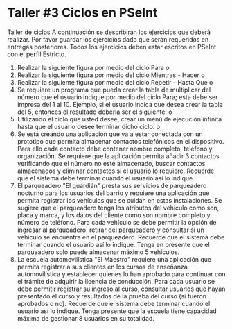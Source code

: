 # Taller #3 Ciclos en PSeInt
Taller de ciclos
A continuación se describirán los ejercicios que deberá realizar. Por favor guardar los ejercicios dado que serán requeridos en entregas posteriores. Todos los ejercicios deben estar escritos en PSeInt con el perfil Estricto.
1.	Realizar la siguiente figura por medio del ciclo Para
o	 
2.	Realizar la siguiente figura por medio del ciclo Mientras - Hacer
o	 
3.	Realizar la siguiente figura por medio del ciclo Repetir - Hasta Que
o	 
4.	Se requiere un programa que pueda crear la tabla de multiplicar del número que el usuario indique por medio del ciclo Para; esta debe ser impresa del 1 al 10. Ejemplo, si el usuario indica que desea crear la tabla del 5, entonces el resultado debería ser el siguiente:
o	 
5.	Utilizando el ciclo que usted desee, crear un menú de ejecución infinita hasta que el usuario desee terminar dicho ciclo.
o	 
6.	Se está creando una aplicación que va a estar conectada con un prototipo que permita almacenar contactos telefónicos en el dispositivo. Para ello cada contacto debe contener nombre completo, teléfono y organización. Se requiere que la aplicación permita añadir 3 contactos verificando que el número no esté almacenado, buscar contactos almacenados y eliminar contactos si el usuario lo requiere. Recuerde que el sistema debe terminar cuando el usuario así lo indique.
7.	El parqueadero "El guardián" presta sus servicios de parqueadero nocturno para los usuarios del barrio y requiere una aplicación que permita registrar los vehículos que se cuidan en estas instalaciones. Se sugiere que el parqueadero tenga los atributos del vehículo como son, placa y marca, y los datos del cliente como son nombre completo y número de teléfono. Para cada vehículo se debe permitir la opción de ingresar al parqueadero, retirar del parqueadero y consultar si un vehículo se encuentra en el parqueadero. Recuerde que el sistema debe terminar cuando el usuario así lo indique. Tenga en presente que el parqueadero solo puede almacenar máximo 5 vehículos.
8.	La escuela automovilística "El Maestro" requiere una aplicación que permita registrar a sus clientes en los cursos de enseñanza automovilística y establecer quienes lo han aprobado para continuar con el trámite de adquirir la licencia de conducción. Para cada usuario se debe permitir registrar su ingreso al curso, consultar usuarios que hayan presentado el curso y resultados de la prueba del curso (si fueron aprobados o no). Recuerde que el sistema debe terminar cuando el usuario así lo indique. Tenga presente que la escuela tiene capacidad máxima de gestionar 8 usuarios en su totalidad.


